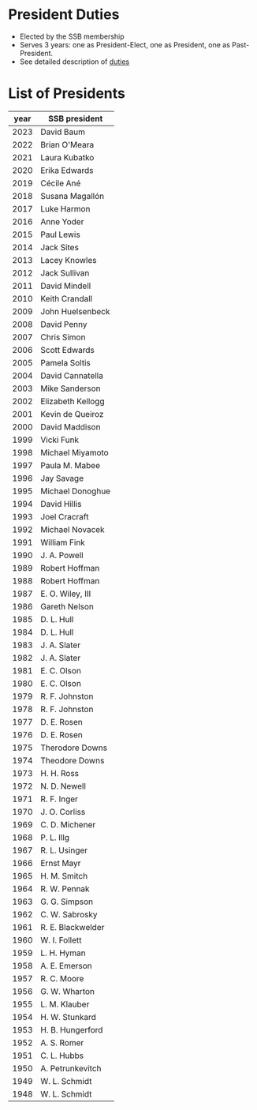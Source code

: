 # President Duties

- Elected by the SSB membership
- Serves 3 years:
one as President-Elect,
one as President,
one as Past-President.
- See detailed description of [duties](SSB_PresDuties.pdf)

# List of Presidents

| year | SSB president |
|------|---------------|
| 2023 | David Baum |
| 2022 | Brian O'Meara |
| 2021 | Laura Kubatko |
| 2020 | Erika Edwards |
| 2019 | Cécile Ané    |
| 2018 | Susana Magallón |
| 2017 | Luke Harmon   |
| 2016 | Anne Yoder    |
| 2015 | Paul Lewis    |
| 2014 | Jack Sites    |
| 2013 | Lacey Knowles |
| 2012 | Jack Sullivan |
| 2011 | David Mindell |
| 2010 | Keith Crandall |
| 2009 | John Huelsenbeck |
| 2008 | David Penny   |
| 2007 | Chris Simon   |
| 2006 | Scott Edwards |
| 2005 | Pamela Soltis |
| 2004 | David Cannatella |
| 2003 | Mike Sanderson |
| 2002 | Elizabeth Kellogg |
| 2001 | Kevin de Queiroz |
| 2000 | David Maddison |
| 1999 | Vicki Funk     |
| 1998 | Michael Miyamoto |
| 1997 | Paula M. Mabee    |
| 1996 | Jay Savage     |
| 1995 | Michael Donoghue |
| 1994 | David Hillis   |
| 1993 | Joel Cracraft  |
| 1992 | Michael Novacek |
| 1991 | William Fink   |
| 1990 | J. A. Powell   |
| 1989 | Robert Hoffman |
| 1988 | Robert Hoffman |
| 1987 | E. O. Wiley, III |
| 1986 | Gareth Nelson |
| 1985 | D. L. Hull |
| 1984 | D. L. Hull |
| 1983 | J. A. Slater |
| 1982 | J. A. Slater |
| 1981 | E. C. Olson |
| 1980 | E. C. Olson |
| 1979 | R. F. Johnston |
| 1978 | R. F. Johnston |
| 1977 | D. E. Rosen |
| 1976 | D. E. Rosen |
| 1975 | Therodore Downs |
| 1974 | Theodore Downs |
| 1973 | H. H. Ross |
| 1972 | N. D. Newell |
| 1971 | R. F. Inger |
| 1970 | J. O. Corliss |
| 1969 | C. D. Michener |
| 1968 | P. L. Illg |
| 1967 | R. L. Usinger |
| 1966 | Ernst Mayr |
| 1965 | H. M. Smitch |
| 1964 | R. W. Pennak |
| 1963 | G. G. Simpson |
| 1962 | C. W. Sabrosky |
| 1961 | R. E. Blackwelder |
| 1960 | W. I. Follett |
| 1959 | L. H. Hyman |
| 1958 | A. E. Emerson |
| 1957 | R. C. Moore |
| 1956 | G. W. Wharton |
| 1955 | L. M. Klauber |
| 1954 | H. W. Stunkard |
| 1953 | H. B. Hungerford |
| 1952 | A. S. Romer |
| 1951 | C. L. Hubbs |
| 1950 | A. Petrunkevitch |
| 1949 | W. L. Schmidt |
| 1948 | W. L. Schmidt|
